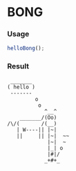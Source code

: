 
BONG
===

### Usage

```js
helloBong();
```

### Result

```
 _______
( hello )
 -------
         o
          o
            ^__^
    _______/(Oo)
/\/(       /(__)
   | W----|| |~|
   ||     || |~|  ~~
             |~|  ~
             |_| o
             |#|/
            _+#+_
```
    